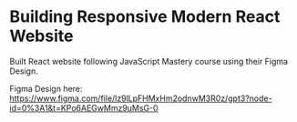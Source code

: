 # Building Responsive Modern React Website

Built React website following JavaScript Mastery course using their Figma Design.

Figma Design here: 
https://www.figma.com/file/lz9lLpFHMxHm2odnwM3R0z/gpt3?node-id=0%3A1&t=KPo6AEGwMmz9uMsG-0